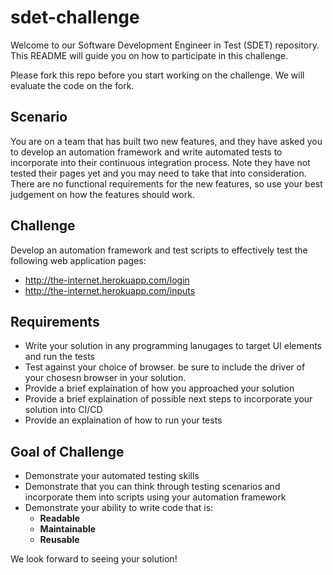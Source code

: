 # sdet-challenge

Welcome to our Software Development Engineer in Test (SDET) repository. This README will guide you on how to participate in this challenge.

Please fork this repo before you start working on the challenge. We will evaluate the code on the fork.

## Scenario
 You are on a team that has built two new features, and they have asked you to develop an automation framework and write automated tests to incorporate into their continuous integration process. Note they have not tested their pages yet and you may need to take that into consideration. There are no functional requirements for the new features, so use your best judgement on how the features should work.
 
## Challenge
Develop an automation framework and test scripts to effectively test the following web application pages:
  - http://the-internet.herokuapp.com/login
  - http://the-internet.herokuapp.com/inputs
  
## Requirements
  - Write your solution in any programming lanugages to target UI elements and run the tests
  - Test against your choice of browser. be sure to include the driver of your chosesn browser in your solution.
  - Provide a brief explaination of how you approached your solution
  - Provide a brief explaination of possible next steps to incorporate your solution into CI/CD
  - Provide an explaination of how to run your tests


## Goal of Challenge
- Demonstrate your automated testing skills
- Demonstrate that you can think through testing scenarios and incorporate them into scripts using your automation framework
- Demonstrate your ability to write code that is:
  - **Readable**
  - **Maintainable**
  - **Reusable**

We look forward to seeing your solution!

